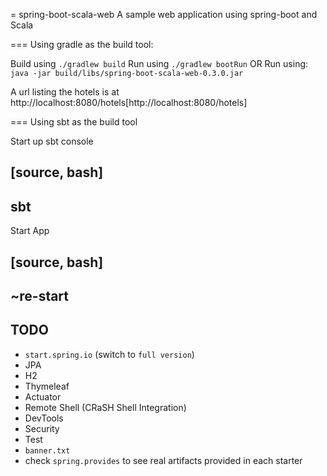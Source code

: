 = spring-boot-scala-web
A sample web application using spring-boot and Scala


=== Using gradle as the build tool:

Build using `./gradlew build`
Run using `./gradlew bootRun`
OR
Run using: `java -jar build/libs/spring-boot-scala-web-0.3.0.jar`

A url listing the hotels is at http://localhost:8080/hotels[http://localhost:8080/hotels]

=== Using sbt as the build tool

Start up sbt console

[source, bash]
----
sbt
----

Start App

[source, bash]
----
~re-start
----

## TODO

- `start.spring.io` (switch to `full version`)
- JPA
- H2
- Thymeleaf
- Actuator
- Remote Shell (CRaSH Shell Integration)
- DevTools
- Security
- Test
- `banner.txt`
- check `spring.provides` to see real artifacts provided in each starter
